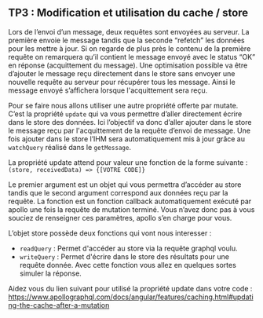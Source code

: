 ## TP3 : Modification et utilisation du cache / store

Lors de l’envoi d’un message, deux requêtes sont envoyées au serveur. La première envoie le message tandis que la seconde “refetch” les données pour les mettre à jour. Si on regarde de plus près le contenu de la première requête on remarquera qu’il contient le message envoyé avec le status “OK” en réponse (acquittement du message). Une optimisation possible va être d’ajouter le message reçu directement dans le store sans envoyer une nouvelle requête au serveur pour récupérer tous les message. Ainsi le message envoyé s’affichera lorsque l'acquittement sera reçu.

Pour se faire nous allons utiliser une autre propriété offerte par mutate. C’est la propriété  `update` qui va vous permettre d’aller directement écrire dans le store des données. Ici l’objectif va donc d’aller ajouter dans le store le message reçu par l'acquittement de la requête d’envoi de message. Une fois ajouter dans le store l’IHM sera automatiquement mis à jour grâce au `watchQuery` réalisé dans le `getMessage`.

La propriété update attend pour valeur une fonction de la forme suivante : `(store, receivedData) => {[VOTRE CODE]}`

Le premier argument est un objet qui vous permettra d’accéder au store tandis que le second argument correspond aux données reçu par la requête. La fonction est un fonction callback automatiquement exécuté par apollo une fois la requête de mutation terminé. Vous n’avez donc pas à vous souciez de renseigner ces paramètres, apollo s’en charge pour vous.

L’objet store possède deux fonctions qui vont nous interesser :

 - `readQuery` : Permet d'accéder au store via la requête graphql voulu.
 - `writeQuery` : Permet d'écrire dans le store des résultats pour une requête donnée. Avec cette fonction vous allez en quelques sortes simuler la réponse.

Aidez vous du lien suivant pour utilisé la propriété update dans votre code : https://www.apollographql.com/docs/angular/features/caching.html#updating-the-cache-after-a-mutation

